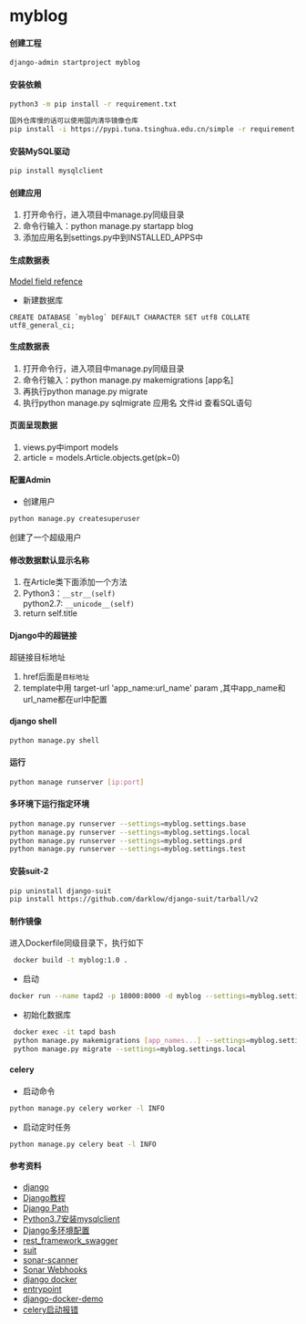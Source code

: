 # myblog

#### 创建工程
```bash
django-admin startproject myblog
```

#### 安装依赖
```bash
python3 -m pip install -r requirement.txt

国外仓库慢的话可以使用国内清华镜像仓库
pip install -i https://pypi.tuna.tsinghua.edu.cn/simple -r requirement.txt
```

#### 安装MySQL驱动
```bash
pip install mysqlclient
```

#### 创建应用
1. 打开命令行，进入项目中manage.py同级目录
2. 命令行输入：python manage.py startapp blog
3. 添加应用名到settings.py中到INSTALLED_APPS中

#### 生成数据表
[Model field refence](https://docs.djangoproject.com/en/1.10/ref/models/fields/)
- 新建数据库
```mysql
CREATE DATABASE `myblog` DEFAULT CHARACTER SET utf8 COLLATE utf8_general_ci;
```

#### 生成数据表
1.  打开命令行，进入项目中manage.py同级目录
2. 命令行输入：python manage.py makemigrations [app名]
3. 再执行python manage.py migrate
4. 执行python manage.py sqlmigrate 应用名 文件id 查看SQL语句

#### 页面呈现数据
1. views.py中import models
2. article = models.Article.objects.get(pk=0)

#### 配置Admin
- 创建用户 
```bash
python manage.py createsuperuser
```
创建了一个超级用户

#### 修改数据默认显示名称
1. 在Article类下面添加一个方法
2. Python3：`__str__(self)` \
   python2.7: `__unicode__(self)`
3. return self.title


#### Django中的超链接
超链接目标地址
1. href后面是`目标地址`
2. template中用 target-url 'app_name:url_name' param ,其中app_name和url_name都在url中配置



#### django shell
```bash
python manage.py shell
```


#### 运行
```bash
python manage runserver [ip:port]
```
#### 多环境下运行指定环境
```bash
python manage.py runserver --settings=myblog.settings.base
python manage.py runserver --settings=myblog.settings.local
python manage.py runserver --settings=myblog.settings.prd
python manage.py runserver --settings=myblog.settings.test
```

#### 安装suit-2
```bash
pip uninstall django-suit
pip install https://github.com/darklow/django-suit/tarball/v2
```

#### 制作镜像
进入Dockerfile同级目录下，执行如下
```bash
 docker build -t myblog:1.0 .
```
- 启动
```bash
docker run --name tapd2 -p 18000:8000 -d myblog --settings=myblog.settings.local
```
- 初始化数据库
```bash
 docker exec -it tapd bash
 python manage.py makemigrations [app_names...] --settings=myblog.settings.local
 python manage.py migrate --settings=myblog.settings.local
```

#### celery
- 启动命令
```bash
python manage.py celery worker -l INFO
```
- 启动定时任务
```bash
python manage.py celery beat -l INFO
```
#### 参考资料

- [django](https://docs.djangoproject.com/en/2.2/)
- [Django教程](http://www.runoob.com/django/django-first-app.html)
- [Django Path](https://www.cnblogs.com/polly-ling/p/9315645.html)
- [Python3.7安装mysqlclient](https://cloud.tencent.com/developer/article/1372417)
- [Django多环境配置](https://www.jianshu.com/p/ae85eac23f46)
- [rest_framework_swagger](https://www.jianshu.com/p/d7b614b85a74)
- [suit](https://django-suit.readthedocs.io/en/develop/getting_started.html)
- [sonar-scanner](https://docs.sonarqube.org/display/SCAN/Analyzing+with+SonarQube+Scanner)
- [Sonar Webhooks](http://10.2.17.107:9000/documentation/project-administration/webhooks/)
- [django docker](https://github.com/ffreitasalves/django-boards)
- [entrypoint](https://yanbin.blog/pass-arguments-to-docker-container/#more-8608)
- [django-docker-demo](https://github.com/xander-ye/docker_test)
- [celery启动报错](https://www.jianshu.com/p/b95bf142dc1b)
